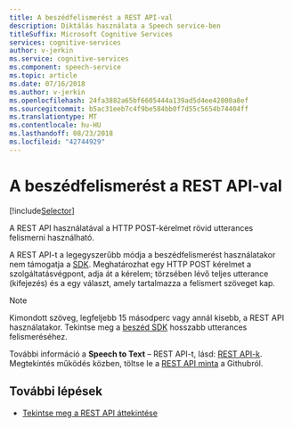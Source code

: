 ```yaml
---
title: A beszédfelismerést a REST API-val
description: Diktálás használata a Speech service-ben
titleSuffix: Microsoft Cognitive Services
services: cognitive-services
author: v-jerkin
ms.service: cognitive-services
ms.component: speech-service
ms.topic: article
ms.date: 07/16/2018
ms.author: v-jerkin
ms.openlocfilehash: 24fa3882a65bf6605444a139ad5d4ee42800a8ef
ms.sourcegitcommit: b5ac31eeb7c4f9be584bb0f7d55c5654b74404ff
ms.translationtype: MT
ms.contentlocale: hu-HU
ms.lasthandoff: 08/23/2018
ms.locfileid: "42744929"
---
```

# <a name="recognize-speech-by-using-the-rest-api"></a>A beszédfelismerést a REST API-val

[!include[Selector](../../../includes/cognitive-services-speech-service-how-to-recognize-speech-selector.md)]

A REST API használatával a HTTP POST-kérelmet rövid utterances felismerni használható.

A REST API-t a legegyszerűbb módja a beszédfelismerést használatakor nem támogatja a [SDK](speech-sdk.md).
Meghatározhat egy HTTP POST kérelmet a szolgáltatásvégpont, adja át a kérelem; törzsében lévő teljes utterance (kifejezés) és a egy választ, amely tartalmazza a felismert szöveget kap.

> [!NOTE]
> Kimondott szöveg, legfeljebb 15 másodperc vagy annál kisebb, a REST API használatakor.
> Tekintse meg a [beszéd SDK](how-to-recognize-speech-csharp.md) hosszabb utterances felismeréséhez.

További információ a **Speech to Text** – REST API-t, lásd: [REST API-k](rest-apis.md#speech-to-text). Megtekintés működés közben, töltse le a [REST API minta](https://github.com/Azure-Samples/SpeechToText-REST) a Githubról.

## <a name="next-steps"></a>További lépések

- [Tekintse meg a REST API áttekintése](rest-apis.md)
